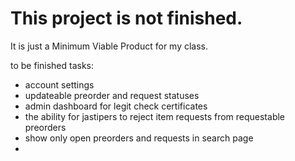 # **This project is not finished.**

It is just a Minimum Viable Product for my class.

to be finished tasks:

- account settings
- updateable preorder and request statuses
- admin dashboard for legit check certificates
- the ability for jastipers to reject item requests from requestable preorders
- show only open preorders and requests in search page
-

